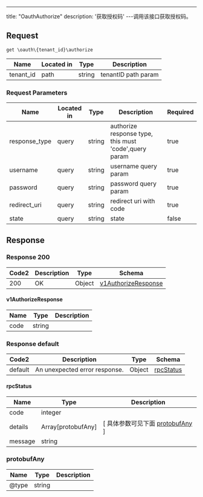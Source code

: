 ---
title: "OauthAuthorize"
description: '获取授权码'
---调用该接口获取授权码。



## Request


```
get \oauth\{tenant_id}\authorize
```

| Name | Located in | Type | Description | 
| ---- | ---------- | ----------- | ----------- | 
| tenant_id | path | string | tenantID path param |  

###  Request Parameters

| Name | Located in | Type | Description |  Required |
| ---- | ---------- | ----------- | ----------- |  ---- |
| response_type | query | string | authorize response type, this must 'code',query param |  true |
| username | query | string | username query param |  true |
| password | query | string | password query param |  true |
| redirect_uri | query | string | redirect uri with code |  true |
| state | query | string | state |  false |

## Response

### Response  200 
| Code2 | Description | Type | Schema |
| ---- | ----------- | ------ | ------ |
| 200 | OK | Object | [v1AuthorizeResponse](#v1AuthorizeResponse) |

#### v1AuthorizeResponse

| Name | Type | Description | 
| ---- | ---- | ----------- |     
| code | string |  |   



### Response  default 
| Code2 | Description | Type | Schema |
| ---- | ----------- | ------ | ------ |
| default | An unexpected error response. | Object | [rpcStatus](#rpcStatus) |

#### rpcStatus

| Name | Type | Description | 
| ---- | ---- | ----------- |     
| code | integer |  |          
| details | Array[protobufAny] |  [ 具体参数可见下面 [protobufAny](#protobufAny) ] |       
| message | string |  |   

### protobufAny
| Name | Type | Description | 
| ---- | ---- | ----------- |     
| @type | string |  |   



